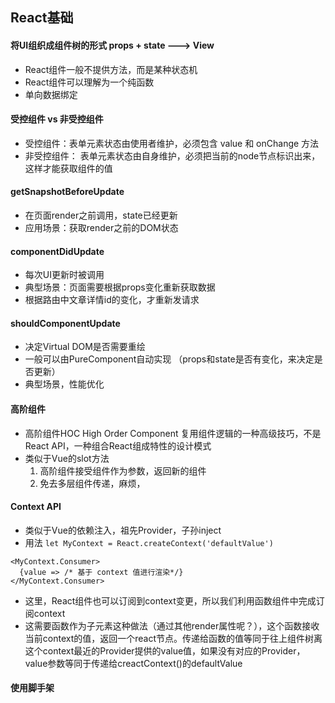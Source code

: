 ## React基础

#### 将UI组织成组件树的形式 props + state ---> View
* React组件一般不提供方法，而是某种状态机
* React组件可以理解为一个纯函数
* 单向数据绑定

#### 受控组件 vs 非受控组件
* 受控组件：表单元素状态由使用者维护，必须包含 value 和 onChange 方法
* 非受控组件： 表单元素状态由自身维护，必须把当前的node节点标识出来，这样才能获取组件的值

#### getSnapshotBeforeUpdate 
* 在页面render之前调用，state已经更新
* 应用场景：获取render之前的DOM状态

#### componentDidUpdate
* 每次UI更新时被调用
* 典型场景：页面需要根据props变化重新获取数据
* 根据路由中文章详情id的变化，才重新发请求

#### shouldComponentUpdate 
* 决定Virtual DOM是否需要重绘
* 一般可以由PureComponent自动实现 （props和state是否有变化，来决定是否更新）
* 典型场景，性能优化

#### 高阶组件
* 高阶组件HOC High Order Component 复用组件逻辑的一种高级技巧，不是React API，一种组合React组成特性的设计模式
* 类似于Vue的slot方法
  1. 高阶组件接受组件作为参数，返回新的组件
  2. 免去多层组件传递，麻烦，

#### Context API 
* 类似于Vue的依赖注入，祖先Provider，子孙inject
* 用法 `let MyContext = React.createContext('defaultValue')`
```
<MyContext.Consumer>
  {value => /* 基于 context 值进行渲染*/}
</MyContext.Consumer>

```
* 这里，React组件也可以订阅到context变更，所以我们利用函数组件中完成订阅context
* 这需要函数作为子元素这种做法（通过其他render属性呢？），这个函数接收当前context的值，返回一个react节点。传递给函数的值等同于往上组件树离这个context最近的Provider提供的value值，如果没有对应的Provider，value参数等同于传递给creactContext()的defaultValue

#### 使用脚手架
